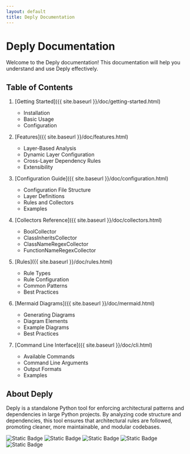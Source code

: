 ```yaml
---
layout: default
title: Deply Documentation
---
```


# Deply Documentation

Welcome to the Deply documentation! This documentation will help you understand and use Deply effectively.

## Table of Contents

1. [Getting Started]({{ site.baseurl }}/doc/getting-started.html)
   - Installation
   - Basic Usage
   - Configuration

2. [Features]({{ site.baseurl }}/doc/features.html)
   - Layer-Based Analysis
   - Dynamic Layer Configuration
   - Cross-Layer Dependency Rules
   - Extensibility

3. [Configuration Guide]({{ site.baseurl }}/doc/configuration.html)
   - Configuration File Structure
   - Layer Definitions
   - Rules and Collectors
   - Examples

4. [Collectors Reference]({{ site.baseurl }}/doc/collectors.html)
   - BoolCollector
   - ClassInheritsCollector
   - ClassNameRegexCollector
   - FunctionNameRegexCollector

5. [Rules]({{ site.baseurl }}/doc/rules.html)
   - Rule Types
   - Rule Configuration
   - Common Patterns
   - Best Practices

6. [Mermaid Diagrams]({{ site.baseurl }}/doc/mermaid.html)
   - Generating Diagrams
   - Diagram Elements
   - Example Diagrams
   - Best Practices

7. [Command Line Interface]({{ site.baseurl }}/doc/cli.html)
   - Available Commands
   - Command Line Arguments
   - Output Formats
   - Examples

## About Deply

Deply is a standalone Python tool for enforcing architectural patterns and dependencies in large Python projects. By analyzing code structure and dependencies, this tool ensures that architectural rules are followed, promoting cleaner, more maintainable, and modular codebases.

![Static Badge](https://img.shields.io/badge/stable-v0.8.0-319cd2)
![Static Badge](https://img.shields.io/badge/downloads->2_k_month-2282c2)
![Static Badge](https://img.shields.io/badge/test-passing-98c525)
![Static Badge](https://img.shields.io/badge/coverage-85%25-98c525)
![Static Badge](https://img.shields.io/badge/python-3.8_|_3.9_|3.10_|_3.11_|_3.12-98c525)
